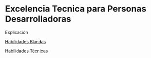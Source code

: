 # Excelencia Tecnica para Personas Desarrolladoras

Explicación


[Habilidades Blandas](HabilidadesBlandas/index.md)

[Habilidades Técnicas](HabilidadesTecnicas/index.md)

